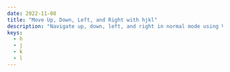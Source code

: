 ```yaml
---
date: 2022-11-08
title: "Move Up, Down, Left, and Right with hjkl"
description: "Navigate up, down, left, and right in normal mode using Vim’s homerow letters."
keys:
  - h
  - j
  - k
  - l
---
```

